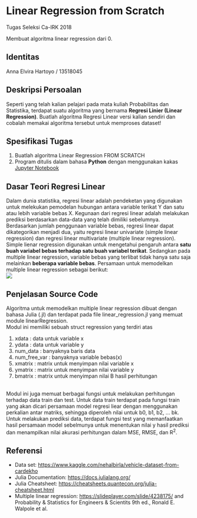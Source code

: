 # Linear Regression from Scratch
Tugas Seleksi Ca-IRK 2018

Membuat algoritma linear regression dari 0.

## Identitas
Anna Elvira Hartoyo / 13518045

## Deskripsi Persoalan
Seperti yang telah kalian pelajari pada mata kuliah Probabilitas dan Statistika, terdapat suatu algoritma yang bernama <b>Regresi Linier (Linear Regression)</b>. Buatlah algoritma Regresi Linear versi kalian sendiri dan cobalah memakai algoritma tersebut untuk memproses dataset!

## Spesifikasi Tugas
1. Buatlah algoritma Linear Regression FROM SCRATCH
2. Program ditulis dalam bahasa <b>Python</b> dengan menggunakan kakas [Jupyter Notebook](https://jupyter.org/)


## Dasar Teori Regresi Linear
Dalam dunia statistika, regresi linear adalah pendeketan yang digunakan untuk melekukan pemodelan hubungan antara variable terikat Y dan satu atau lebih variable bebas X. Kegunaan dari regresi linear adalah melakukan prediksi berdasarkan data-data yang telah dimiliki sebelumnya.<br> 
Berdasarkan jumlah penggunaan variable bebas, regresi linear dapat dikategorikan menjadi dua, yaitu regresi linear univariate (simple linear regression) dan regresi linear multivariate (multiple linear regression). Simple lienar regression digunakan untuk mengetahui pengaruh antara **satu buah variabel bebas terhadap satu buah variabel terikat**. Sedangkan pada multiple linear regression, variable bebas yang terlibat tidak hanya satu saja melainkan **beberapa variable bebas**. Persamaan untuk memodelkan multiple linear regression sebagai berikut:<br>
<image src = "pic/f_MLR.png">
<br>


## Penjelasan Source Code
Algoritma untuk memodelkan multiple linear regression dibuat dengan bahasa Julia (.jl) dan terdapat pada file linear_regression.jl yang memuat module linearRegression.<br>
Modul ini memiliki sebuah struct regression yang terdiri atas <br>
1. xdata : data untuk variable x
2. ydata : data untuk variable y
3. num_data : banyaknya baris data
4. num_free_var : banyaknya variable bebas(x)
5. xmatrix : matrix untuk menyimpan nilai variable x
6. ymatrix : matrix untuk menyimpan nilai variable y
7. bmatrix : matrix untuk menyimpan nilai B hasil perhitungan

<br>
Modul ini juga memuat berbagai fungsi untuk melakukan perhitungan terhadap data train dan test. Untuk data train terdapat pada fungsi train yang akan dicari persamaan model regresi liear dengan menggunakan perkalian antar matriks, sehingga diperoleh nilai untuk b0, b1, b2, ... bk. Untuk melakukan prediksi data, terdapat fungsi test yang memanfaatkan hasil persamaan model sebelmunya untuk menentukan nilai y hasil prediksi dan menampilkan nilai akurasi perhitungan dalam MSE, RMSE, dan R<sup>2</sup>.


## Referensi
- Data set: https://www.kaggle.com/nehalbirla/vehicle-dataset-from-cardekho 
- Julia Documentation: https://docs.julialang.org/
- Julia Cheatsheet: https://cheatsheets.quantecon.org/julia-cheatsheet.html
- Multiple linear regression: https://slideplayer.com/slide/4238175/ and Probability & Statistics for Engineers & Scientits 9th ed., Ronald E. Walpole et al.
